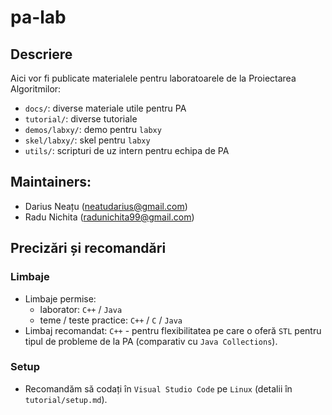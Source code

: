 <!-- SPDX-License-Identifier: BSD-3-Clause -->

# pa-lab

## Descriere
Aici vor fi publicate materialele pentru laboratoarele de la Proiectarea Algoritmilor:
* `docs/`: diverse materiale utile pentru PA
* `tutorial/`: diverse tutoriale
* `demos/labxy/`: demo pentru `labxy`
* `skel/labxy/`: skel pentru `labxy`
* `utils/`: scripturi de uz intern pentru echipa de PA

## Maintainers:
* Darius Neațu (neatudarius@gmail.com)
* Radu Nichita (radunichita99@gmail.com)

## Precizări și recomandări
### Limbaje
* Limbaje permise:
  * laborator: `C++` / `Java`
  * teme / teste practice: `C++` / `C` / `Java`
* Limbaj recomandat: `C++` - pentru flexibilitatea pe care o oferă `STL` pentru tipul de probleme de la PA (comparativ cu `Java Collections`).

### Setup
* Recomandăm să codați în `Visual Studio Code` pe `Linux` (detalii în `tutorial/setup.md`).
